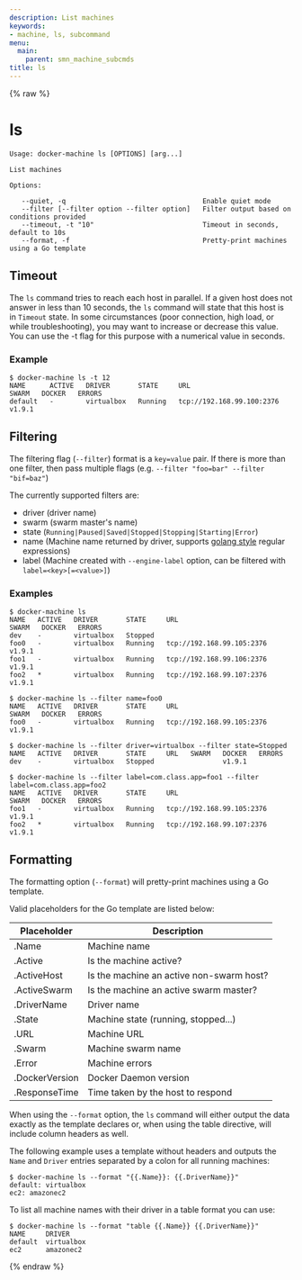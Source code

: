 ```yaml
---
description: List machines
keywords:
- machine, ls, subcommand
menu:
  main:
    parent: smn_machine_subcmds
title: ls
---
```


{% raw %}

# ls

    Usage: docker-machine ls [OPTIONS] [arg...]

    List machines

    Options:

       --quiet, -q                                  Enable quiet mode
       --filter [--filter option --filter option]   Filter output based on conditions provided
       --timeout, -t "10"                           Timeout in seconds, default to 10s
       --format, -f                                 Pretty-print machines using a Go template

## Timeout

The `ls` command tries to reach each host in parallel. If a given host does not
answer in less than 10 seconds, the `ls` command will state that this host is in
`Timeout` state. In some circumstances (poor connection, high load, or while
troubleshooting), you may want to increase or decrease this value. You can use
the -t flag for this purpose with a numerical value in seconds.

### Example

    $ docker-machine ls -t 12
    NAME      ACTIVE   DRIVER       STATE     URL                         SWARM   DOCKER   ERRORS
    default   -        virtualbox   Running   tcp://192.168.99.100:2376           v1.9.1

## Filtering

The filtering flag (`--filter`) format is a `key=value` pair. If there is more
than one filter, then pass multiple flags (e.g. `--filter "foo=bar" --filter "bif=baz"`)

The currently supported filters are:

-   driver (driver name)
-   swarm  (swarm master's name)
-   state  (`Running|Paused|Saved|Stopped|Stopping|Starting|Error`)
-   name   (Machine name returned by driver, supports [golang style](https://github.com/google/re2/wiki/Syntax) regular expressions)
-   label  (Machine created with `--engine-label` option, can be filtered with `label=<key>[=<value>]`)

### Examples

    $ docker-machine ls
    NAME   ACTIVE   DRIVER       STATE     URL                         SWARM   DOCKER   ERRORS
    dev    -        virtualbox   Stopped
    foo0   -        virtualbox   Running   tcp://192.168.99.105:2376           v1.9.1
    foo1   -        virtualbox   Running   tcp://192.168.99.106:2376           v1.9.1
    foo2   *        virtualbox   Running   tcp://192.168.99.107:2376           v1.9.1

    $ docker-machine ls --filter name=foo0
    NAME   ACTIVE   DRIVER       STATE     URL                         SWARM   DOCKER   ERRORS
    foo0   -        virtualbox   Running   tcp://192.168.99.105:2376           v1.9.1

    $ docker-machine ls --filter driver=virtualbox --filter state=Stopped
    NAME   ACTIVE   DRIVER       STATE     URL   SWARM   DOCKER   ERRORS
    dev    -        virtualbox   Stopped                 v1.9.1

    $ docker-machine ls --filter label=com.class.app=foo1 --filter label=com.class.app=foo2
    NAME   ACTIVE   DRIVER       STATE     URL                         SWARM   DOCKER   ERRORS
    foo1   -        virtualbox   Running   tcp://192.168.99.105:2376           v1.9.1
    foo2   *        virtualbox   Running   tcp://192.168.99.107:2376           v1.9.1

## Formatting

The formatting option (`--format`) will pretty-print machines using a Go template.

Valid placeholders for the Go template are listed below:

| Placeholder    | Description                              |
| -------------- | ---------------------------------------- |
| .Name          | Machine name                             |
| .Active        | Is the machine active?                   |
| .ActiveHost    | Is the machine an active non-swarm host? |
| .ActiveSwarm   | Is the machine an active swarm master?   |
| .DriverName    | Driver name                              |
| .State         | Machine state (running, stopped...)      |
| .URL           | Machine URL                              |
| .Swarm         | Machine swarm name                       |
| .Error         | Machine errors                           |
| .DockerVersion | Docker Daemon version                    |
| .ResponseTime  | Time taken by the host to respond        |

When using the `--format` option, the `ls` command will either output the data exactly as the template declares or,
when using the table directive, will include column headers as well.

The following example uses a template without headers and outputs the `Name` and `Driver` entries separated by a colon
for all running machines:

    $ docker-machine ls --format "{{.Name}}: {{.DriverName}}"
    default: virtualbox
    ec2: amazonec2

To list all machine names with their driver in a table format you can use:

    $ docker-machine ls --format "table {{.Name}} {{.DriverName}}"
    NAME     DRIVER
    default  virtualbox
    ec2      amazonec2

{% endraw %}
